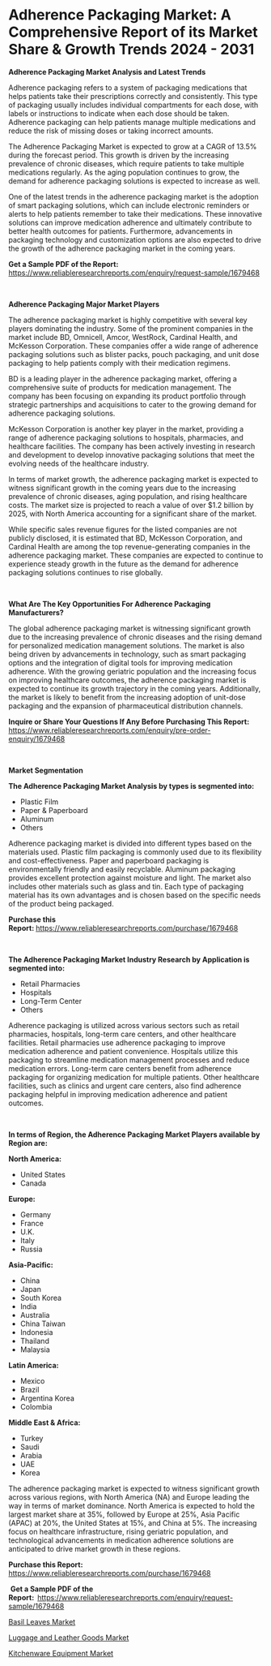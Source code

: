 <p><h1>Adherence Packaging Market: A Comprehensive Report of its Market Share & Growth Trends 2024 - 2031</h1></p><p><strong>Adherence Packaging Market Analysis and Latest Trends</strong></p>
<p><p>Adherence packaging refers to a system of packaging medications that helps patients take their prescriptions correctly and consistently. This type of packaging usually includes individual compartments for each dose, with labels or instructions to indicate when each dose should be taken. Adherence packaging can help patients manage multiple medications and reduce the risk of missing doses or taking incorrect amounts.</p><p>The Adherence Packaging Market is expected to grow at a CAGR of 13.5% during the forecast period. This growth is driven by the increasing prevalence of chronic diseases, which require patients to take multiple medications regularly. As the aging population continues to grow, the demand for adherence packaging solutions is expected to increase as well.</p><p>One of the latest trends in the adherence packaging market is the adoption of smart packaging solutions, which can include electronic reminders or alerts to help patients remember to take their medications. These innovative solutions can improve medication adherence and ultimately contribute to better health outcomes for patients. Furthermore, advancements in packaging technology and customization options are also expected to drive the growth of the adherence packaging market in the coming years.</p></p>
<p><strong>Get a Sample PDF of the Report:&nbsp;</strong> <a href="https://www.reliableresearchreports.com/enquiry/request-sample/1679468">https://www.reliableresearchreports.com/enquiry/request-sample/1679468</a></p>
<p>&nbsp;</p>
<p><strong>Adherence Packaging Major Market Players</strong></p>
<p><p>The adherence packaging market is highly competitive with several key players dominating the industry. Some of the prominent companies in the market include BD, Omnicell, Amcor, WestRock, Cardinal Health, and McKesson Corporation. These companies offer a wide range of adherence packaging solutions such as blister packs, pouch packaging, and unit dose packaging to help patients comply with their medication regimens.</p><p>BD is a leading player in the adherence packaging market, offering a comprehensive suite of products for medication management. The company has been focusing on expanding its product portfolio through strategic partnerships and acquisitions to cater to the growing demand for adherence packaging solutions.</p><p>McKesson Corporation is another key player in the market, providing a range of adherence packaging solutions to hospitals, pharmacies, and healthcare facilities. The company has been actively investing in research and development to develop innovative packaging solutions that meet the evolving needs of the healthcare industry.</p><p>In terms of market growth, the adherence packaging market is expected to witness significant growth in the coming years due to the increasing prevalence of chronic diseases, aging population, and rising healthcare costs. The market size is projected to reach a value of over $1.2 billion by 2025, with North America accounting for a significant share of the market.</p><p>While specific sales revenue figures for the listed companies are not publicly disclosed, it is estimated that BD, McKesson Corporation, and Cardinal Health are among the top revenue-generating companies in the adherence packaging market. These companies are expected to continue to experience steady growth in the future as the demand for adherence packaging solutions continues to rise globally.</p></p>
<p>&nbsp;</p>
<p><strong>What Are The Key Opportunities For Adherence Packaging Manufacturers?</strong></p>
<p><p>The global adherence packaging market is witnessing significant growth due to the increasing prevalence of chronic diseases and the rising demand for personalized medication management solutions. The market is also being driven by advancements in technology, such as smart packaging options and the integration of digital tools for improving medication adherence. With the growing geriatric population and the increasing focus on improving healthcare outcomes, the adherence packaging market is expected to continue its growth trajectory in the coming years. Additionally, the market is likely to benefit from the increasing adoption of unit-dose packaging and the expansion of pharmaceutical distribution channels.</p></p>
<p><strong>Inquire or Share Your Questions If Any Before Purchasing This Report:</strong> <a href="https://www.reliableresearchreports.com/enquiry/pre-order-enquiry/1679468">https://www.reliableresearchreports.com/enquiry/pre-order-enquiry/1679468</a></p>
<p>&nbsp;</p>
<p><strong>Market Segmentation</strong></p>
<p><strong>The Adherence Packaging Market Analysis by types is segmented into:</strong></p>
<p><ul><li>Plastic Film</li><li>Paper & Paperboard</li><li>Aluminum</li><li>Others</li></ul></p>
<p><p>Adherence packaging market is divided into different types based on the materials used. Plastic film packaging is commonly used due to its flexibility and cost-effectiveness. Paper and paperboard packaging is environmentally friendly and easily recyclable. Aluminum packaging provides excellent protection against moisture and light. The market also includes other materials such as glass and tin. Each type of packaging material has its own advantages and is chosen based on the specific needs of the product being packaged.</p></p>
<p><strong>Purchase this Report:&nbsp;</strong><a href="https://www.reliableresearchreports.com/purchase/1679468">https://www.reliableresearchreports.com/purchase/1679468</a></p>
<p>&nbsp;</p>
<p><strong>The Adherence Packaging Market Industry Research by Application is segmented into:</strong></p>
<p><ul><li>Retail Pharmacies</li><li>Hospitals</li><li>Long-Term Center</li><li>Others</li></ul></p>
<p><p>Adherence packaging is utilized across various sectors such as retail pharmacies, hospitals, long-term care centers, and other healthcare facilities. Retail pharmacies use adherence packaging to improve medication adherence and patient convenience. Hospitals utilize this packaging to streamline medication management processes and reduce medication errors. Long-term care centers benefit from adherence packaging for organizing medication for multiple patients. Other healthcare facilities, such as clinics and urgent care centers, also find adherence packaging helpful in improving medication adherence and patient outcomes.</p></p>
<p>&nbsp;</p>
<p><strong>In terms of Region, the Adherence Packaging Market Players available by Region are:</strong></p>
<p>
    <p> <strong> North America: </strong>
        <ul>
            <li>United States</li>
            <li>Canada</li>
        </ul>
        </p> 
    <p> <strong> Europe: </strong>
        <ul>
            <li>Germany</li>
            <li>France</li>
            <li>U.K.</li>
            <li>Italy</li>
            <li>Russia</li>
        </ul>
        </p> 
    <p> <strong> Asia-Pacific: </strong>
        <ul>
            <li>China</li>
            <li>Japan</li>
            <li>South Korea</li>
            <li>India</li>
            <li>Australia</li>
            <li>China Taiwan</li>
            <li>Indonesia</li>
            <li>Thailand</li>
            <li>Malaysia</li>
        </ul>
        </p> 
    <p> <strong> Latin America: </strong>
        <ul>
            <li>Mexico</li>
            <li>Brazil</li>
            <li>Argentina Korea</li>
            <li>Colombia</li>
        </ul>
        </p> 
    <p> <strong> Middle East & Africa: </strong>
        <ul>
            <li>Turkey</li>
            <li>Saudi</li>
            <li>Arabia</li>
            <li>UAE</li>
            <li>Korea</li>
        </ul>
    </p>
    </p>
<p><p>The adherence packaging market is expected to witness significant growth across various regions, with North America (NA) and Europe leading the way in terms of market dominance. North America is expected to hold the largest market share at 35%, followed by Europe at 25%, Asia Pacific (APAC) at 20%, the United States at 15%, and China at 5%. The increasing focus on healthcare infrastructure, rising geriatric population, and technological advancements in medication adherence solutions are anticipated to drive market growth in these regions.</p></p>
<p><strong>Purchase this Report: </strong><a href="https://www.reliableresearchreports.com/purchase/1679468">https://www.reliableresearchreports.com/purchase/1679468</a></p>
<p>&nbsp;<strong>Get a Sample PDF of the Report:&nbsp;&nbsp;</strong><a href="https://www.reliableresearchreports.com/enquiry/request-sample/1679468">https://www.reliableresearchreports.com/enquiry/request-sample/1679468</a></p>
<p><strong></strong></p>
<p><p><a href="https://github.com/johnbach50/Market-Research-Report-List-2/blob/main/basil-leaves-market.md">Basil Leaves Market</a></p><p><a href="https://github.com/pjcfca/Market-Research-Report-List-1/blob/main/luggage-and-leather-goods-market.md">Luggage and Leather Goods Market</a></p><p><a href="https://github.com/wusalecollins540tpqoz/Market-Research-Report-List-1/blob/main/kitchenware-equipment-market.md">Kitchenware Equipment Market</a></p></p>
